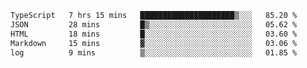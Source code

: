 <!--START_SECTION:waka-->

```txt
TypeScript   7 hrs 15 mins   █████████████████████▒░░░   85.20 %
JSON         28 mins         █▒░░░░░░░░░░░░░░░░░░░░░░░   05.62 %
HTML         18 mins         █░░░░░░░░░░░░░░░░░░░░░░░░   03.60 %
Markdown     15 mins         ▓░░░░░░░░░░░░░░░░░░░░░░░░   03.06 %
log          9 mins          ▒░░░░░░░░░░░░░░░░░░░░░░░░   01.85 %
```

<!--END_SECTION:waka-->
